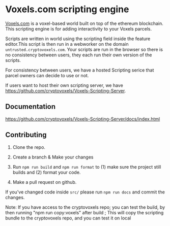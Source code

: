 # Voxels.com scripting engine

[Voxels.com](https://www.voxels.com/) is a voxel-based world
built on top of the ethereum blockchain. This scripting engine is
for adding interactivity to your Voxels parcels.

Scripts are written in world using the scripting field inside the feature editor.This script is then run in a webworker on the domain `untrusted.cryptovoxels.com`. Your scripts are run in the browser so there is no consistency between users, they each run their own version of the scripts.

For consistency between users, we have a hosted Scripting serice that parcel owners can decide to use or not.

If users want to host their own scripting server, we have https://github.com/cryptovoxels/Voxels-Scripting-Server.

## Documentation
https://github.com/cryptovoxels/Voxels-Scripting-Server/docs/index.html

## Contributing

1. Clone the repo.

2. Create a branch & Make your changes

3. Run `npm run build` and `npm run format` to (1) make sure the project still builds and (2) format your code.

4. Make a pull request on github.

If you've changed code inside `src/` please run `npm run docs` and commit the changes.

Note:
If you have access to the cryptovoxels repo; you can test the build, by then running "npm run copy:voxels" after build ;
This will copy the scripting bundle to the cryptovoxels repo, and you can test it on local
